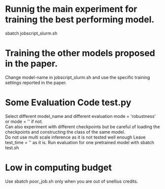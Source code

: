 # Runnig the main experiment for training the best performing model.
sbatch jobscript_slurm.sh
# Training the other models proposed in the paper.
Change model-name in jobscript_slurm.sh and use the specific training settings reported in the paper.
# Some Evaluation Code test.py
Select different model_name and different evaluation mode = 'robustness' or mode = '' if not.\
Can also experiment with different checkpoints but be careful of loading the checkpoints and constructing the class of the same model.\
Do not use multi scale inference as it is not tested well enough
Leave test_time = '' as it is.
Run evaluation for one pretrained model with sbatch test.sh

# Low in computing budget
Use sbatch poor_job.sh only when you are out of snellius credits.
